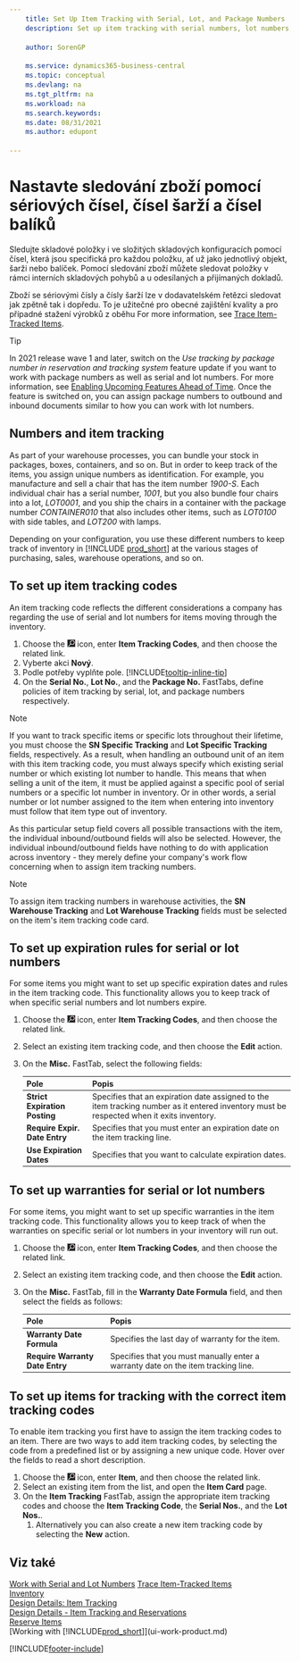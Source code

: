 ```yaml
---
    title: Set Up Item Tracking with Serial, Lot, and Package Numbers
    description: Set up item tracking with serial numbers, lot numbers, and package numbers

    author: SorenGP

    ms.service: dynamics365-business-central
    ms.topic: conceptual
    ms.devlang: na
    ms.tgt_pltfrm: na
    ms.workload: na
    ms.search.keywords:
    ms.date: 08/31/2021
    ms.author: edupont

---
```

# Nastavte sledování zboží pomocí sériových čísel, čísel šarží a čísel balíků

Sledujte skladové položky i ve složitých skladových konfiguracích pomocí čísel, která jsou specifická pro každou položku, ať už jako jednotlivý objekt, šarži nebo balíček. Pomocí sledování zboží můžete sledovat položky v rámci interních skladových pohybů a u odesílaných a přijímaných dokladů.

Zboží se sériovými čísly a čísly šarží lze v dodavatelském řetězci sledovat jak zpětně tak i dopředu. To je užitečné pro obecné zajištění kvality a pro případné stažení výrobků z oběhu For more information, see [Trace Item-Tracked Items](inventory-how-to-trace-item-tracked-items.md).

> [!TIP]
> In 2021 release wave 1 and later, switch on the *Use tracking by package number in reservation and tracking system* feature update if you want to work with package numbers as well as serial and lot numbers. For more information, see [Enabling Upcoming Features Ahead of Time](admin-feature-management.md). Once the feature is switched on, you can assign package numbers to outbound and inbound documents similar to how you can work with lot numbers.

## Numbers and item tracking

As part of your warehouse processes, you can bundle your stock in packages, boxes, containers, and so on. But in order to keep track of the items, you assign unique numbers as identification. For example, you manufacture and sell a chair that has the item number *1900-S*. Each individual chair has a serial number, *1001*, but you also bundle four chairs into a lot, *LOT0001*, and you ship the chairs in a container with the package number *CONTAINER010* that also includes other items, such as *LOT0100* with side tables, and *LOT200* with lamps.

Depending on your configuration, you use these different numbers to keep track of inventory in [!INCLUDE [prod_short](includes/prod_short.md)] at the various stages of purchasing, sales, warehouse operations, and so on.

## To set up item tracking codes

An item tracking code reflects the different considerations a company has regarding the use of serial and lot numbers for items moving through the inventory.

1. Choose the ![Lightbulb that opens the Tell Me feature.](media/ui-search/search_small.png "Tell me what you want to do") icon, enter **Item Tracking Codes**, and then choose the related link.
2. Vyberte akci **Nový**.
3. Podle potřeby vyplňte pole. [!INCLUDE[tooltip-inline-tip](includes/tooltip-inline-tip_md.md)]
4. On the **Serial No.**, **Lot No.**, and the **Package No.** FastTabs, define policies of item tracking by serial, lot, and package numbers respectively.

> [!NOTE]  
> If you want to track specific items or specific lots throughout their lifetime, you must choose the **SN Specific Tracking** and **Lot Specific Tracking** fields, respectively. As a result, when handling an outbound unit of an item with this item tracking code, you must always specify which existing serial number or which existing lot number to handle. This means that when selling a unit of the item, it must be applied against a specific pool of serial numbers or a specific lot number in inventory. Or in other words, a serial number or lot number assigned to the item when entering into inventory must follow that item type out of inventory.

As this particular setup field covers all possible transactions with the item, the individual inbound/outbound fields will also be selected. However, the individual inbound/outbound fields have nothing to do with application across inventory - they merely define your company's work flow concerning when to assign item tracking numbers.

> [!NOTE]  
> To assign item tracking numbers in warehouse activities, the **SN Warehouse Tracking** and **Lot Warehouse Tracking** fields must be selected on the item's item tracking code card.

## To set up expiration rules for serial or lot numbers

For some items you might want to set up specific expiration dates and rules in the item tracking code. This functionality allows you to keep track of when specific serial numbers and lot numbers expire.

1. Choose the ![Lightbulb that opens the Tell Me feature.](media/ui-search/search_small.png "Tell me what you want to do") icon, enter **Item Tracking Codes**, and then choose the related link.
2. Select an existing item tracking code, and then choose the **Edit** action.
3. On the **Misc.** FastTab, select the following fields:

   | Pole | Popis |
   |---------------------------------|---------------------------------------|  
   | **Strict Expiration Posting** | Specifies that an expiration date assigned to the item tracking number as it entered inventory must be respected when it exits inventory. |
   | **Require Expir. Date Entry** | Specifies that you must enter an expiration date on the item tracking line. |
   | **Use Expiration Dates** | Specifies that you want to calculate expiration dates. |

## To set up warranties for serial or lot numbers

For some items, you might want to set up specific warranties in the item tracking code. This functionality allows you to keep track of when the warranties on specific serial or lot numbers in your inventory will run out.

1. Choose the ![Lightbulb that opens the Tell Me feature.](media/ui-search/search_small.png "Tell me what you want to do") icon, enter **Item Tracking Codes**, and then choose the related link.
2. Select an existing item tracking code, and then choose the **Edit** action.
3. On the **Misc.** FastTab, fill in the **Warranty Date Formula** field, and then select the fields as follows:

   | Pole | Popis |
   |---------------------------------|---------------------------------------|  
   | **Warranty Date Formula** | Specifies the last day of warranty for the item. |
   | **Require Warranty Date Entry** | Specifies that you must manually enter a warranty date on the item tracking line. |


## To set up items for tracking with the correct item tracking codes

To enable item tracking you first have to assign the item tracking codes to an item. There are two ways to add item tracking codes, by selecting the code from a predefined list or by assigning a new unique code. Hover over the fields to read a short description.

1. Choose the ![Lightbulb that opens the Tell Me feature.](media/ui-search/search_small.png "Tell me what you want to do") icon, enter **Item**, and then choose the related link.
2. Select an existing item from the list, and open the **Item Card** page.
3. On the **Item Tracking** FastTab, assign the appropriate item tracking codes and choose the **Item Tracking Code**, the **Serial Nos.**, and the **Lot Nos.**.
   1. Alternatively you can also create a new item tracking code by selecting the **New** action.

## Viz také

[Work with Serial and Lot Numbers](inventory-how-work-item-tracking.md)
[Trace Item-Tracked Items](inventory-how-to-trace-item-tracked-items.md)  
[Inventory](inventory-manage-inventory.md)  
[Design Details: Item Tracking](design-details-item-tracking.md)  
[Design Details - Item Tracking and Reservations](design-details-item-tracking-and-reservations.md)  
[Reserve Items](inventory-how-to-reserve-items.md)  
[Working with [!INCLUDE[prod_short](includes/prod_short.md)]](ui-work-product.md)

[!INCLUDE[footer-include](includes/footer-banner.md)]